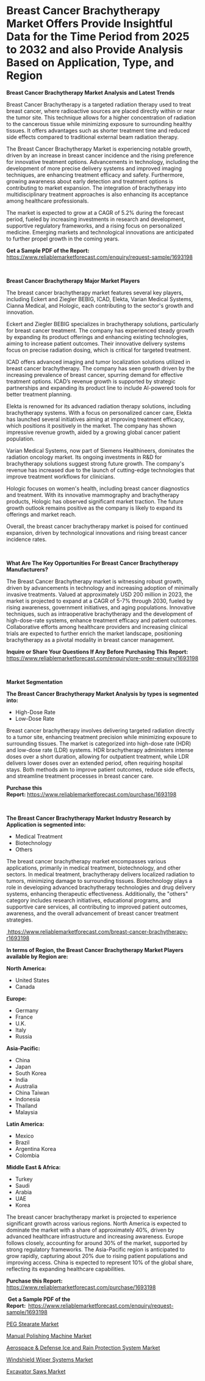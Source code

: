 <p><h1>Breast Cancer Brachytherapy Market Offers Provide Insightful Data for the Time Period from 2025 to 2032 and also Provide Analysis Based on Application, Type, and Region</h1></p><p><strong>Breast Cancer Brachytherapy Market Analysis and Latest Trends</strong></p>
<p><p>Breast Cancer Brachytherapy is a targeted radiation therapy used to treat breast cancer, where radioactive sources are placed directly within or near the tumor site. This technique allows for a higher concentration of radiation to the cancerous tissue while minimizing exposure to surrounding healthy tissues. It offers advantages such as shorter treatment time and reduced side effects compared to traditional external beam radiation therapy.</p><p>The Breast Cancer Brachytherapy Market is experiencing notable growth, driven by an increase in breast cancer incidence and the rising preference for innovative treatment options. Advancements in technology, including the development of more precise delivery systems and improved imaging techniques, are enhancing treatment efficacy and safety. Furthermore, growing awareness about early detection and treatment options is contributing to market expansion. The integration of brachytherapy into multidisciplinary treatment approaches is also enhancing its acceptance among healthcare professionals.</p><p>The market is expected to grow at a CAGR of 5.2% during the forecast period, fueled by increasing investments in research and development, supportive regulatory frameworks, and a rising focus on personalized medicine. Emerging markets and technological innovations are anticipated to further propel growth in the coming years.</p></p>
<p><strong>Get a Sample PDF of the Report:&nbsp;</strong> <a href="https://www.reliablemarketforecast.com/enquiry/request-sample/1693198?utm_campaign=1890&utm_medium=2&utm_source=Github&utm_content=ia&utm_term=27032025&utm_id=breast-cancer-brachytherapy">https://www.reliablemarketforecast.com/enquiry/request-sample/1693198</a></p>
<p>&nbsp;</p>
<p><strong>Breast Cancer Brachytherapy Major Market Players</strong></p>
<p><p>The breast cancer brachytherapy market features several key players, including Eckert and Ziegler BEBIG, ICAD, Elekta, Varian Medical Systems, Cianna Medical, and Hologic, each contributing to the sector's growth and innovation.</p><p>Eckert and Ziegler BEBIG specializes in brachytherapy solutions, particularly for breast cancer treatment. The company has experienced steady growth by expanding its product offerings and enhancing existing technologies, aiming to increase patient outcomes. Their innovative delivery systems focus on precise radiation dosing, which is critical for targeted treatment.</p><p>ICAD offers advanced imaging and tumor localization solutions utilized in breast cancer brachytherapy. The company has seen growth driven by the increasing prevalence of breast cancer, spurring demand for effective treatment options. ICAD’s revenue growth is supported by strategic partnerships and expanding its product line to include AI-powered tools for better treatment planning.</p><p>Elekta is renowned for its advanced radiation therapy solutions, including brachytherapy systems. With a focus on personalized cancer care, Elekta has launched several initiatives aiming at improving treatment efficacy, which positions it positively in the market. The company has shown impressive revenue growth, aided by a growing global cancer patient population.</p><p>Varian Medical Systems, now part of Siemens Healthineers, dominates the radiation oncology market. Its ongoing investments in R&D for brachytherapy solutions suggest strong future growth. The company's revenue has increased due to the launch of cutting-edge technologies that improve treatment workflows for clinicians.</p><p>Hologic focuses on women's health, including breast cancer diagnostics and treatment. With its innovative mammography and brachytherapy products, Hologic has observed significant market traction. The future growth outlook remains positive as the company is likely to expand its offerings and market reach.</p><p>Overall, the breast cancer brachytherapy market is poised for continued expansion, driven by technological innovations and rising breast cancer incidence rates.</p></p>
<p>&nbsp;</p>
<p><strong>What Are The Key Opportunities For Breast Cancer Brachytherapy Manufacturers?</strong></p>
<p><p>The Breast Cancer Brachytherapy market is witnessing robust growth, driven by advancements in technology and increasing adoption of minimally invasive treatments. Valued at approximately USD 200 million in 2023, the market is projected to expand at a CAGR of 5-7% through 2030, fueled by rising awareness, government initiatives, and aging populations. Innovative techniques, such as intraoperative brachytherapy and the development of high-dose-rate systems, enhance treatment efficacy and patient outcomes. Collaborative efforts among healthcare providers and increasing clinical trials are expected to further enrich the market landscape, positioning brachytherapy as a pivotal modality in breast cancer management.</p></p>
<p><strong>Inquire or Share Your Questions If Any Before Purchasing This Report:</strong> <a href="https://www.reliablemarketforecast.com/enquiry/pre-order-enquiry/1693198?utm_campaign=1890&utm_medium=2&utm_source=Github&utm_content=ia&utm_term=27032025&utm_id=breast-cancer-brachytherapy">https://www.reliablemarketforecast.com/enquiry/pre-order-enquiry/1693198</a></p>
<p>&nbsp;</p>
<p><strong>Market Segmentation</strong></p>
<p><strong>The Breast Cancer Brachytherapy Market Analysis by types is segmented into:</strong></p>
<p><ul><li>High-Dose Rate</li><li>Low-Dose Rate</li></ul></p>
<p><p>Breast cancer brachytherapy involves delivering targeted radiation directly to a tumor site, enhancing treatment precision while minimizing exposure to surrounding tissues. The market is categorized into high-dose rate (HDR) and low-dose rate (LDR) systems. HDR brachytherapy administers intense doses over a short duration, allowing for outpatient treatment, while LDR delivers lower doses over an extended period, often requiring hospital stays. Both methods aim to improve patient outcomes, reduce side effects, and streamline treatment processes in breast cancer care.</p></p>
<p><strong>Purchase this Report:&nbsp;</strong><a href="https://www.reliablemarketforecast.com/purchase/1693198?utm_campaign=1890&utm_medium=2&utm_source=Github&utm_content=ia&utm_term=27032025&utm_id=breast-cancer-brachytherapy">https://www.reliablemarketforecast.com/purchase/1693198</a></p>
<p>&nbsp;</p>
<p><strong>The Breast Cancer Brachytherapy Market Industry Research by Application is segmented into:</strong></p>
<p><ul><li>Medical Treatment</li><li>Biotechnology</li><li>Others</li></ul></p>
<p><p>The breast cancer brachytherapy market encompasses various applications, primarily in medical treatment, biotechnology, and other sectors. In medical treatment, brachytherapy delivers localized radiation to tumors, minimizing damage to surrounding tissues. Biotechnology plays a role in developing advanced brachytherapy technologies and drug delivery systems, enhancing therapeutic effectiveness. Additionally, the "others" category includes research initiatives, educational programs, and supportive care services, all contributing to improved patient outcomes, awareness, and the overall advancement of breast cancer treatment strategies.</p></p>
<p><a href="https://www.reliablemarketforecast.com/breast-cancer-brachytherapy-r1693198?utm_campaign=1890&utm_medium=2&utm_source=Github&utm_content=ia&utm_term=27032025&utm_id=breast-cancer-brachytherapy">&nbsp;https://www.reliablemarketforecast.com/breast-cancer-brachytherapy-r1693198</a></p>
<p><strong>In terms of Region, the Breast Cancer Brachytherapy Market Players available by Region are:</strong></p>
<p>
    <p> <strong> North America: </strong>
        <ul>
            <li>United States</li>
            <li>Canada</li>
        </ul>
        </p> 
    <p> <strong> Europe: </strong>
        <ul>
            <li>Germany</li>
            <li>France</li>
            <li>U.K.</li>
            <li>Italy</li>
            <li>Russia</li>
        </ul>
        </p> 
    <p> <strong> Asia-Pacific: </strong>
        <ul>
            <li>China</li>
            <li>Japan</li>
            <li>South Korea</li>
            <li>India</li>
            <li>Australia</li>
            <li>China Taiwan</li>
            <li>Indonesia</li>
            <li>Thailand</li>
            <li>Malaysia</li>
        </ul>
        </p> 
    <p> <strong> Latin America: </strong>
        <ul>
            <li>Mexico</li>
            <li>Brazil</li>
            <li>Argentina Korea</li>
            <li>Colombia</li>
        </ul>
        </p> 
    <p> <strong> Middle East & Africa: </strong>
        <ul>
            <li>Turkey</li>
            <li>Saudi</li>
            <li>Arabia</li>
            <li>UAE</li>
            <li>Korea</li>
        </ul>
    </p>
    </p>
<p><p>The breast cancer brachytherapy market is projected to experience significant growth across various regions. North America is expected to dominate the market with a share of approximately 40%, driven by advanced healthcare infrastructure and increasing awareness. Europe follows closely, accounting for around 30% of the market, supported by strong regulatory frameworks. The Asia-Pacific region is anticipated to grow rapidly, capturing about 20% due to rising patient populations and improving access. China is expected to represent 10% of the global share, reflecting its expanding healthcare capabilities.</p></p>
<p><strong>Purchase this Report: </strong><a href="https://www.reliablemarketforecast.com/purchase/1693198?utm_campaign=1890&utm_medium=2&utm_source=Github&utm_content=ia&utm_term=27032025&utm_id=breast-cancer-brachytherapy">https://www.reliablemarketforecast.com/purchase/1693198</a></p>
<p>&nbsp;<strong>Get a Sample PDF of the Report:&nbsp;&nbsp;</strong><a href="https://www.reliablemarketforecast.com/enquiry/request-sample/1693198?utm_campaign=1890&utm_medium=2&utm_source=Github&utm_content=ia&utm_term=27032025&utm_id=breast-cancer-brachytherapy">https://www.reliablemarketforecast.com/enquiry/request-sample/1693198</a></p>
<p><strong></strong></p>
<p><p><a href="https://github.com/mgapeak/Market-Research-Report-List-1/blob/main/peg-stearate-market.md?utm_campaign=1890&utm_medium=2&utm_source=Github&utm_content=ia&utm_term=27032025&utm_id=breast-cancer-brachytherapy">PEG Stearate Market</a></p><p><a href="https://github.com/kakeryttri0c/Market-Research-Report-List-1/blob/main/manual-polishing-machine-market.md?utm_campaign=1890&utm_medium=2&utm_source=Github&utm_content=ia&utm_term=27032025&utm_id=breast-cancer-brachytherapy">Manual Polishing Machine Market</a></p><p><a href="https://github.com/owaysusing/Market-Research-Report-List-1/blob/main/aerospace-defense-ice-and-rain-protection-system-market.md?utm_campaign=1890&utm_medium=2&utm_source=Github&utm_content=ia&utm_term=27032025&utm_id=breast-cancer-brachytherapy">Aerospace & Defense Ice and Rain Protection System Market</a></p><p><a href="https://github.com/monacaquddus/Market-Research-Report-List-1/blob/main/windshield-wiper-systems-market.md?utm_campaign=1890&utm_medium=2&utm_source=Github&utm_content=ia&utm_term=27032025&utm_id=breast-cancer-brachytherapy">Windshield Wiper Systems Market</a></p><p><a href="https://github.com/andulanick3/Market-Research-Report-List-1/blob/main/excavator-saws-market.md?utm_campaign=1890&utm_medium=2&utm_source=Github&utm_content=ia&utm_term=27032025&utm_id=breast-cancer-brachytherapy">Excavator Saws Market</a></p></p>